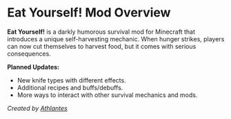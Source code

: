 # Eat Yourself! Mod Overview

**Eat Yourself!** is a darkly humorous survival mod for Minecraft that introduces a unique self-harvesting mechanic. When hunger strikes, players can now cut themselves to harvest food, but it comes with serious consequences.

**Planned Updates:**

- New knife types with different effects.
- Additional recipes and buffs/debuffs.
- More ways to interact with other survival mechanics and mods.

*Created by [Athlantes](https://www.curseforge.com/members/athlantes)*
